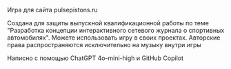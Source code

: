Игра для сайта pulsepistons.ru

Создана для защиты выпускной квалификационной работы по теме "Разработка концепции интерактивного сетевого журнала о спортивных автомобилях". Можете использовать игру в своих проектах. Авторские права распространяются исключительно на музыку внутри игры

Написно с помощью ChatGPT 4o-mini-high и GitHub Copilot
